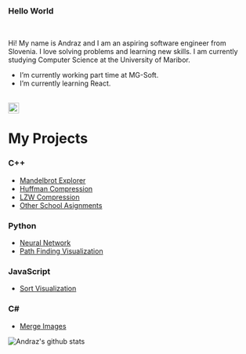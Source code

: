 ### Hello World

<br />

Hi!
My name is Andraz and I am an aspiring software engineer from Slovenia. I love solving problems and learning new skills. I am currently studying Computer Science at the University of Maribor.


- I’m currently working part time at MG-Soft.
- I’m currently learning React.

<br />
<a href="https://www.linkedin.com/in/andraz-vrecko-9485b81a2/">
<img align="left" alt="Andraz Vrecko" width="22px" src="https://cdn.jsdelivr.net/npm/simple-icons@v3/icons/linkedin.svg" />
</a>
<br />

# My Projects

### C++
- <a href="https://github.com/andrazvrecko/MandelbrotExplorer">Mandelbrot Explorer</a>
- <a href="https://github.com/andrazvrecko/smallProjects/tree/main/huffman">Huffman Compression</a>
- <a href="https://github.com/andrazvrecko/smallProjects/tree/main/lzw">LZW Compression</a>
- <a href="https://github.com/andrazvrecko/smallProjects">Other School Asignments</a>

### Python
- <a href="https://github.com/andrazvrecko/NeuralNetwork">Neural Network</a>
- <a href="https://github.com/andrazvrecko/pathFinder">Path Finding Visualization</a>

### JavaScript
- <a href="https://andrazvrecko.github.io/sort-visualization/">Sort Visualization</a>
### C#
- <a href="https://github.com/andrazvrecko/imageConnector">Merge Images</a>

![Andraz's github stats](https://github-readme-stats.vercel.app/api?username=andrazvrecko&show_icons=true&hide_border=true)
